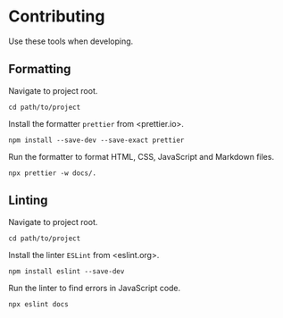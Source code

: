 # Contributing

Use these tools when developing.

## Formatting

Navigate to project root.

    cd path/to/project

Install the formatter `prettier` from <prettier.io>.

    npm install --save-dev --save-exact prettier

Run the formatter to format HTML, CSS, JavaScript and Markdown files.

    npx prettier -w docs/.

## Linting

Navigate to project root.

    cd path/to/project

Install the linter `ESLint` from <eslint.org>.

    npm install eslint --save-dev

Run the linter to find errors in JavaScript code.

    npx eslint docs

